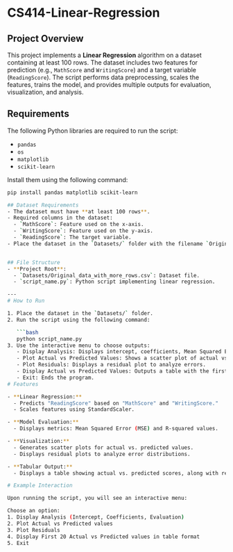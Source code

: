 # CS414-Linear-Regression

## Project Overview
This project implements a **Linear Regression** algorithm on a dataset containing at least 100 rows. The dataset includes two features for prediction (e.g., `MathScore` and `WritingScore`) and a target variable (`ReadingScore`). The script performs data preprocessing, scales the features, trains the model, and provides multiple outputs for evaluation, visualization, and analysis. 


## Requirements
The following Python libraries are required to run the script:
- `pandas`
- `os`
- `matplotlib`
- `scikit-learn`

Install them using the following command:
```bash
pip install pandas matplotlib scikit-learn

## Dataset Requirements
- The dataset must have **at least 100 rows**.
- Required columns in the dataset:
  - `MathScore`: Feature used on the x-axis.
  - `WritingScore`: Feature used on the y-axis.
  - `ReadingScore`: The target variable.
- Place the dataset in the `Datasets/` folder with the filename `Original_data_with_more_rows.csv`.


## File Structure
- **Project Root**:
  - `Datasets/Original_data_with_more_rows.csv`: Dataset file.
  - `script_name.py`: Python script implementing linear regression.

---
# How to Run

1. Place the dataset in the `Datasets/` folder.
2. Run the script using the following command:

   ```bash
   python script_name.py
3. Use the interactive menu to choose outputs:
   - Display Analysis: Displays intercept, coefficients, Mean Squared Error (MSE), and R-squared values.
   - Plot Actual vs Predicted Values: Shows a scatter plot of actual vs. predicted values.
   - Plot Residuals: Displays a residual plot to analyze errors.
   - Display Actual vs Predicted Values: Outputs a table with the first 20 rows of actual vs. predicted values along with squared residuals.
   - Exit: Ends the program.
# Features

- **Linear Regression:**
  - Predicts "ReadingScore" based on "MathScore" and "WritingScore."
  - Scales features using StandardScaler.

- **Model Evaluation:**
  - Displays metrics: Mean Squared Error (MSE) and R-squared values.

- **Visualization:**
  - Generates scatter plots for actual vs. predicted values.
  - Displays residual plots to analyze error distributions.

- **Tabular Output:**
  - Displays a table showing actual vs. predicted scores, along with residuals.

# Example Interaction

Upon running the script, you will see an interactive menu:

Choose an option:
1. Display Analysis (Intercept, Coefficients, Evaluation)
2. Plot Actual vs Predicted values
3. Plot Residuals
4. Display First 20 Actual vs Predicted values in table format
5. Exit


